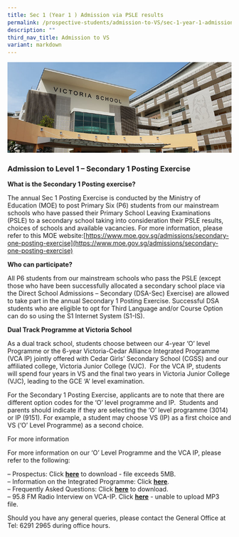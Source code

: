 ```yaml
---
title: Sec 1 (Year 1 ) Admission via PSLE results
permalink: /prospective-students/admission-to-VS/sec-1-year-1-admission-via-psle-results/
description: ""
third_nav_title: Admission to VS
variant: markdown
---
```

![](/images/admissions_header_photo.jpg)

### Admission to Level 1 – Secondary 1 Posting Exercise

**What is the Secondary 1 Posting exercise?**

The annual Sec 1 Posting Exercise is conducted by the Ministry of Education (MOE) to post Primary Six (P6) students from our mainstream schools who have passed their Primary School Leaving Examinations (PSLE) to a secondary school taking into consideration their PSLE results, choices of schools and available vacancies. For more information, please refer to this MOE website:[https://www.moe.gov.sg/admissions/secondary-one-posting-exercise](https://www.moe.gov.sg/admissions/secondary-one-posting-exercise)

**Who can participate?**

All P6 students from our mainstream schools who pass the PSLE (except those who have been successfully allocated a secondary school place via the Direct School Admissions – Secondary (DSA-Sec) Exercise) are allowed to take part in the annual Secondary 1 Posting Exercise. Successful DSA students who are eligible to opt for Third Language and/or Course Option can do so using the S1 Internet System (S1-IS).

**Dual Track Programme at Victoria School**

As a dual track school, students choose between our 4-year ‘O’ level Programme or the 6-year Victoria-Cedar Alliance Integrated Programme (VCA IP) jointly offered with Cedar Girls’ Secondary School (CGSS) and our affiliated college, Victoria Junior College (VJC).  For the VCA IP, students will spend four years in VS and the final two years in Victoria Junior College (VJC), leading to the GCE ‘A’ level examination.  

For the Secondary 1 Posting Exercise, applicants are to note that there are different option codes for the ‘O’ level programme and IP.  Students and parents should indicate if they are selecting the ‘O’ level programme (3014) or IP (9151). For example, a student may choose VS (IP) as a first choice and VS (‘O’ Level Programme) as a second choice.

For more information

For more information on our ‘O’ Level Programme and the VCA IP, please refer to the following:

– Prospectus: Click [**here**](https://www.victoria.moe.edu.sg/files/Prospectus_2024_Web_.pdf) to download - file exceeds 5MB.  
– Information on the Integrated Programme: Click [**here**](/our-curriculum/academic-development/integrated-programme/).  
– Frequently Asked Questions: Click [**here**](/files/FAQs.pdf) to download.  
– 95.8 FM Radio Interview on VCA-IP. Click [**here**](https://victoria.moe.edu.sg/wp-content/uploads/2021/12/FM-958-VCA-Interview-23112011.mp3) - unable to upload MP3 file.

Should you have any general queries, please contact the General Office at Tel: 6291 2965 during office hours.